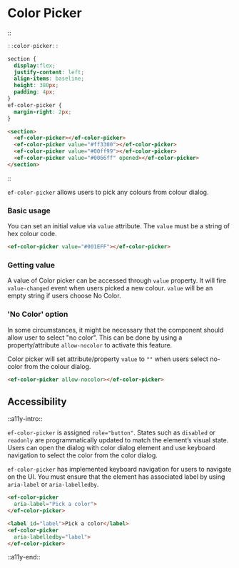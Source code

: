 <!--
type: page
title: Color Picker
location: ./elements/color-picker
layout: default
-->

# Color Picker
::
```javascript
::color-picker::
```
```css
section {
  display:flex;
  justify-content: left;
  align-items: baseline;
  height: 380px;
  padding: 4px;
}
ef-color-picker {
  margin-right: 2px;
}
```
```html
<section>
  <ef-color-picker></ef-color-picker>
  <ef-color-picker value="#ff3300"></ef-color-picker>
  <ef-color-picker value="#00ff99"></ef-color-picker>
  <ef-color-picker value="#0066ff" opened></ef-color-picker>
</section>
```
::

`ef-color-picker` allows users to pick any colours from colour dialog.

### Basic usage
You can set an initial value via `value` attribute. The `value` must be a string of hex colour code.

```html
<ef-color-picker value="#001EFF"></ef-color-picker>
```

### Getting value
A value of Color picker can be accessed through `value` property. It will fire `value-changed` event when users picked a new colour. `value` will be an empty string if users choose No Color.

### 'No Color' option
In some circumstances, it might be necessary that the component should allow user to select "no color". This can be done by using a property/attribute `allow-nocolor` to activate this feature.

Color picker will set attribute/property `value` to `""` when users select no-color from the colour dialog.

```html
<ef-color-picker allow-nocolor></ef-color-picker>
```

## Accessibility
::a11y-intro::

`ef-color-picker` is assigned `role="button"`. States such as `disabled` or `readonly` are programmatically updated to match the element’s visual state.
Users can open the dialog with color dialog element and use keyboard navigation to select the color from the color dialog.

`ef-color-picker` has implemented keyboard navigation for users to navigate on the UI. You must ensure that the element has associated label by using `aria-label` or `aria-labelledby`.

```html
<ef-color-picker
  aria-label="Pick a color">
</ef-color-picker>
```
```html
<label id="label">Pick a color</label>
<ef-color-picker 
  aria-labelledby="label">
</ef-color-picker>
```

::a11y-end::